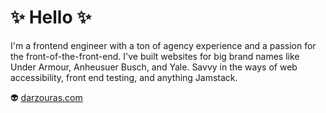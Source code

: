 # ✨ Hello ✨

I'm a frontend engineer with a ton of agency experience and a passion for the front-of-the-front-end. I've built websites for big brand names like Under Armour, Anheusuer Busch, and Yale. Savvy in the ways of web accessibility, front end testing, and anything Jamstack.

👽 [darzouras.com](https://darzouras.com)

<!--
**darzouras/darzouras** is a ✨ _special_ ✨ repository because its `README.md` (this file) appears on your GitHub profile.

Here are some ideas to get you started:

- 🔭 I’m currently working on ...
- 🌱 I’m currently learning ...
- 👯 I’m looking to collaborate on ...
- 🤔 I’m looking for help with ...
- 💬 Ask me about ...
- 📫 How to reach me: ...
- 😄 Pronouns: ...
- ⚡ Fun fact: ...
-->
